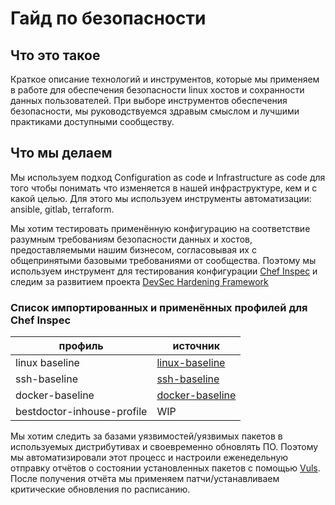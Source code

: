 # Гайд по безопасности

## Что это такое

Краткое описание технологий и инструментов, которые мы применяем в работе для обеспечения безопасности linux хостов и
сохранности данных пользователей. При выборе инструментов обеспечения безопасности, мы руководствуемся здравым смыслом
и лучшими практиками доступными сообществу.

## Что мы делаем

Мы используем подход Configuration as code и Infrastructure as code для того чтобы понимать что изменяется в нашей
инфраструктуре, кем и с какой целью. Для этого мы используем инструменты автоматизации: ansible, gitlab, terraform.

Мы хотим тестировать применённую конфигурацию на соответствие разумным требованиям безопасности данных и хостов,
предоставляемыми нашим бизнесом, согласовывая их с общепринятыми базовыми требованиями от сообщества.
Поэтому мы используем инструмент для тестирования конфигурации [Chef Inspec](inspec.io) и следим за развитием
проекта [DevSec Hardening Framework](dev-sec.io)

### Список импортированных и применённых профилей для Chef Inspec

|профиль | источник |
|---|---|
| linux baseline | [linux-baseline](/dev-sec/linux-baseline) |
| ssh-baseline |[ssh-baseline](/dev-sec/ssh-baseline)|
| docker-baseline |[docker-baseline](/dev-sec/docker-baseline)|
| bestdoctor-inhouse-profile|WIP|

Мы хотим следить за базами уязвимостей/уязвимых пакетов в используемых дистрибутивах и своевременно обновлять ПО.
Поэтому мы автоматизировали этот процесс и настроили еженедельную отправку отчётов о состоянии установленных пакетов с
помощью [Vuls](vuls.io). После получения отчёта мы применяем патчи/устанавливаем критические обновления по расписанию.

